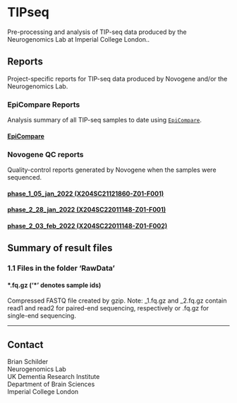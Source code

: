 # TIPseq
Pre-processing and analysis of TIP-seq data produced by the Neurogenomics Lab at Imperial College London..

## Reports

Project-specific reports for TIP-seq data produced by Novogene and/or the Neurogenomics Lab.

### EpiCompare Reports 

Analysis summary of all TIP-seq samples to date using [`EpiCompare`](https://github.com/neurogenomics/EpiCompare).  

#### [EpiCompare](https://neurogenomics.github.io/TIPseq/reports/EpiCompare_15-02-22.html)   


### Novogene QC reports

Quality-control reports generated by Novogene when the samples were sequenced.  

#### [phase_1_05_jan_2022 (X204SC21121860-Z01-F001)](https://neurogenomics.github.io/TIPseq/reports/X204SC21121860-Z01-F001_final_20211223211941/X204SC21121860-Z01-F001_Report.html) 

#### [phase_2_28_jan_2022 (X204SC22011148-Z01-F001)](https://neurogenomics.github.io/TIPseq/reports/X204SC22011148-Z01-F001_final_20220126114345/X204SC22011148-Z01-F001_Report.html)  

#### [phase_2_03_feb_2022 (X204SC22011148-Z01-F002)](https://neurogenomics.github.io/TIPseq/reports/X204SC22011148-Z01-F002_final_20220201023634/X204SC22011148-Z01-F002_Report.html) 



## Summary of result files
### 1.1 Files in the folder ‘RawData’
#### \*.fq.gz (‘\*’ denotes sample ids)  

Compressed FASTQ file created by gzip. Note: _1.fq.gz and _2.fq.gz contain read1 and read2 for paired-end sequencing, respectively or .fq.gz for single-end sequencing.  

<hr>

## Contact 

Brian Schilder  
Neurogenomics Lab  
UK Dementia Research Institute  
Department of Brain Sciences  
Imperial College London  
